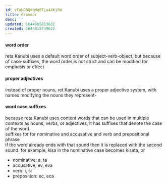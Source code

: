 ```yaml
---
id: vFuUGBQdqMq0TLu44Kj0W
title: Grammar
desc: ''
updated: 1644865813602
created: 1644815749622
---
```



#### word order
reta Kanubi uses a default word order of subject-verb-object, but because of case-suffixes, the word order is not strict and can be modified for emphasis or effect-  

#### proper adjectives 
instead of proper nouns, ret Kanubi uses a proper adjective system, with names modifying the nouns they represent-

#### word case suffixes
because reta Kanubi uses content words that can be used in multiple contexts as nouns, verbs, or adjectives, it has suffixes that denote the case of the word.   
suffixes for for nominative and accusative and verb and prepositional phrase  
if the word already ends with that sound then it is replaced with the second sound. for example, kisa in the nominative case becomes kisata, or 
- nominative: a, ta
- accusative, ev, eva
- verb: i, si
- preposition: ec, eca
